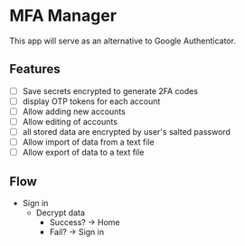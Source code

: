 # MFA Manager

This app will serve as an alternative to Google Authenticator.

## Features

- [ ] Save secrets encrypted to generate 2FA codes
- [ ] display OTP tokens for each account
- [ ] Allow adding new accounts
- [ ] Allow editing of accounts
- [ ] all stored data are encrypted by user's salted password
- [ ] Allow import of data from a text file
- [ ] Allow export of data to a text file

## Flow

- Sign in
  - Decrypt data
    - Success? -> Home
    - Fail? -> Sign in
